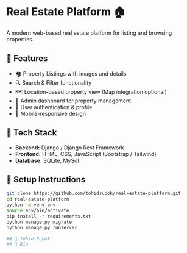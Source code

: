 # Real Estate Platform 🏠

A modern web-based real estate platform for listing and browsing properties.

## 🔧 Features

- 🏘️ Property Listings with images and details
- 🔍 Search & Filter functionality
- 🗺️ Location-based property view (Map integration optional)
- 📝 Admin dashboard for property management
- 👤 User authentication & profile
- 📱 Mobile-responsive design

## 🚀 Tech Stack

- **Backend:** Django / Django Rest Framework
- **Frontend:** HTML, CSS, JavaScript (Bootstrap / Tailwind)
- **Database:** SQLite, MySql



## 🔄 Setup Instructions

```bash
git clone https://github.com/tohidrupok/real-estate-platform.git
cd real-estate-platform
python -m venv env
source env/bin/activate
pip install -r requirements.txt
python manage.py migrate
python manage.py runserver

## 🚀 Tohid Rupok
## 🚀 Diu
